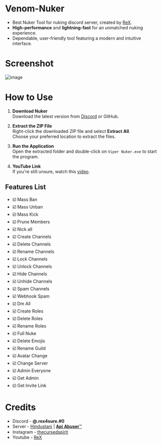 # Venom-Nuker
- Best Nuker Tool for nuking discord server, created by [ReX](https://discordapp.com/users/1237086498076098762/).
- **High-performance** and **lightning-fast** for an unmatched nuking experience.
- Dependable, user-friendly tool featuring a modern and intuitive interface.
  

# Screenshot
![image](https://github.com/user-attachments/assets/20bdcbb2-4291-4072-adcc-91d7bfce4187)



# How to Use

1. **Download Nuker**  
   Download the latest version from [Discord](https://discord.gg/makXEQk2TF) or GitHub.

2. **Extract the ZIP File**  
   Right-click the downloaded ZIP file and select **Extract All**.  
   Choose your preferred location to extract the files.

3. **Run the Application**  
   Open the extracted folder and double-click on `Viper Nuker.exe` to start the program.

4. **YouTube Link**  
   If you're still unsure, watch this [video](https://www.youtube.com/watch?v=6BBc91CMOww&t=1s).

   
## Features List

- ☑️ Mass Ban
- ☑️ Mass Unban
- ☑️ Mass Kick
- ☑️ Prune Members
- ☑️ Nick all
- ☑️ Create Channels
- ☑️ Delete Channels
- ☑️ Rename Channels
- ☑️ Lock Channels
- ☑️ Unlock Channels
- ☑️ Hide Channels
- ☑️ Unhide Channels
- ☑️ Spam Channels
- ☑️ Webhook Spam
- ☑️ Dm All
- ☑️ Create Roles
- ☑️ Delete Roles
- ☑️ Rename Roles
- ☑️ Full Nuke
- ☑️ Delete Emojis
- ☑️ Rename Guild
- ☑️ Avatar Change
- ☑️ Change Server
- ☑️ Admin Everyone
- ☑️ Get Admin
- ☑️ Get Invite Link

# Credits
- Discord - **@.rex4sure.#0**
- Server - [Hindustani](https://discord.gg/hindustani) | [𝐀𝐩𝐢 𝐀𝐛𝐮𝐬𝐞𝐫™](https://discord.gg/makXEQk2TF)
- Instagram - [thecursedspirit](https://www.instagram.com/thecursedspirit)
- Youtube - [ReX](https://www.youtube.com/@ItzRexu)
